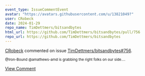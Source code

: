 ```yaml
---
event_type: IssueCommentEvent
avatar: "https://avatars.githubusercontent.com/u/13821049?"
user: CRobeck
date: 2024-01-29
repo_name: TimDettmers/bitsandbytes
html_url: https://github.com/TimDettmers/bitsandbytes/pull/756
repo_url: https://github.com/TimDettmers/bitsandbytes
---
```


<a href='https://github.com/CRobeck' target='_blank'>CRobeck</a> commented on issue <a href='https://github.com/TimDettmers/bitsandbytes/pull/756' target='_blank'>TimDettmers/bitsandbytes#756</a>.

<small>@Iron-Bound @amathews-amd is grabbing the right folks on our side....</small>

<a href='https://github.com/TimDettmers/bitsandbytes/pull/756' target='_blank'>View Comment</a>